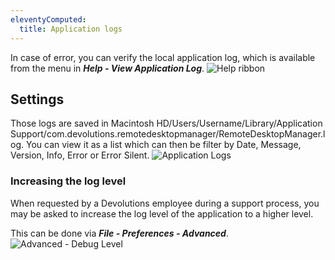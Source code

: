 ```yaml
---
eleventyComputed:
  title: Application logs
---
```

In case of error, you can verify the local application log, which is available from the menu in ***Help - View Application Log***.
![Help ribbon](https://cdnweb.devolutions.net/docs/en/rdm/mac/clip10463.png)

## Settings

Those logs are saved in Macintosh HD/Users/Username/Library/Application Support/com.devolutions.remotedesktopmanager/RemoteDesktopManager.log. You can view it as a list which can then be filter by Date, Message, Version, Info, Error or Error Silent.
![Application Logs](https://cdnweb.devolutions.net/docs/en/rdm/mac/clip10464.png)

### Increasing the log level

When requested by a Devolutions employee during a support process, you may be asked to increase the log level of the application to a higher level.

This can be done via ***File - Preferences - Advanced***.
![Advanced - Debug Level](https://cdnweb.devolutions.net/docs/en/rdm/mac/clip10465.png)
